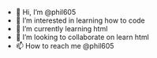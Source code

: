 - 👋 Hi, I’m @phil605
- 👀 I’m interested in learning how to code
- 🌱 I’m currently learning html
- 💞️ I’m looking to collaborate on learn html
- 📫 How to reach me @phil605

<!---
phil605/phil605 is a ✨ special ✨ repository because its `README.md` (this file) appears on your GitHub profile.
You can click the Preview link to take a look at your changes.
--->
